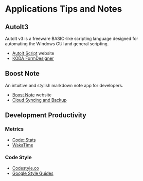# Applications Tips and Notes

## AutoIt3

AutoIt v3 is a freeware BASIC-like scripting language designed for automating the Windows GUI and general scripting.

- [AutoIt Script](https://www.autoitscript.com/site/) website
- [KODA FormDesigner](http://koda.darkhost.ru/page.php?id=index)

## Boost Note

An intuitive and stylish markdown note app for developers.

- [Boost Note](https://boostnote.io/) website
- [Cloud Syncing and Backup](https://github.com/BoostIO/Boostnote/wiki/Cloud-Syncing-and-Backup)

## Development Productivity

### Metrics

- [Code::Stats](https://codestats.net/)
- [WakaTime](https://wakatime.com/)

### Code Style

- [Codestyle.co](https://codestyle.co/)
- [Google Style Guides](https://github.com/google/styleguide)
